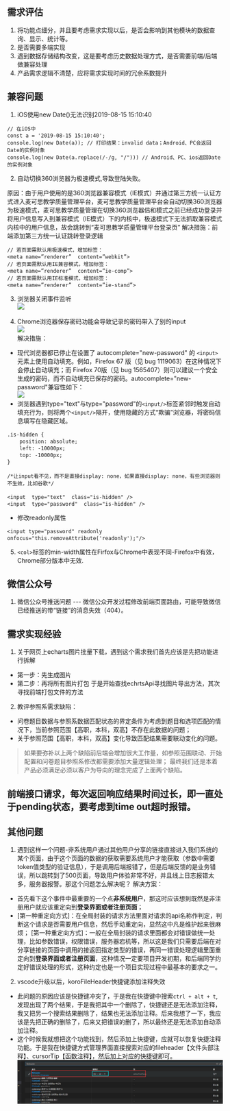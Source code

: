## 需求评估
1. 将功能点细分，并且要考虑需求实现以后，是否会影响到其他模块的数据查询、显示、统计等。
2. 是否需要多端实现
3. 遇到数据存储结构改变，这是要考虑历史数据处理方式，是否需要前端/后端做兼容处理
3. 产品需求逻辑不清楚，应将需求实现时间的冗余系数提升

## 兼容问题
1. iOS使用new Date()无法识别2019-08-15 15:10:40
```
// 在iOS中
const a = '2019-08-15 15:10:40';
console.log(new Date(a)); // 打印结果：invalid data；Android、PC会返回Date的实例对象
console.log(new Date(a.replace(/-/g, "/"))) // Android、PC、ios返回Date的实例对象

```

2. 自动切换360浏览器为极速模式,导致登陆失败。

原因：由于用户使用的是360浏览器兼容模式（IE模式）并通过第三方统一认证方式进入麦可思教学质量管理平台，麦可思教学质量管理平台会自动切换360浏览器为极速模式，麦可思教学质量管理在切换360浏览器倍和模式之前已经成功登录并将用户信息写入到兼容模式（IE模式）下的内核中，极速模式下无法抓取兼容模式内核中的用户信息，故会跳转到“麦可思教学质量管理平台登录页”
解决措施：前端添加第三方统一认证跳转登录逻辑
```
// 若页面需默认用极速模式，增加标签：
<meta name=”renderer”  content=”webkit”>
// 若页面需默认用IE兼容模式，增加标签：
<meta name=”renderer”  content=”ie-comp”>
// 若页面需默认用IE标准模式，增加标签：
<meta name=”renderer”  content=”ie-stand”>
```

3. 浏览器关闭事件监听<br/>
![](./images/other/001.jpg)<br/>


4. Chrome浏览器保存密码功能会导致记录的密码带入了别的input<br/>
![](./images/other/002.png)<br/>
解决措施：
* 现代浏览器都已停止在设置了 autocomplete="new-password" 的 `<input>` 元素上使用自动填充。例如，Firefox 67 版（见 bug 1119063）在这种情况下会停止自动填充；而 Firefox 70版（见 bug 1565407）则可以建议一个安全生成的密码，而不自动填充已保存的密码。autocomplete="new-password"兼容性如下：<br/>
![](./images/other/003.png)<br/>
* 浏览器遇到type="text"与type="password"的`<input/>`标签紧邻时触发自动填充行为，则将两个`<input/>`隔开，使用隐藏的方式“欺骗”浏览器，将密码信息填写在隐藏区域。
```
.is-hidden {
    position: absolute;
    left: -10000px;
    top: -10000px;
}

/*让input看不见，而不是直接display: none，如果直接display: none，有些浏览器则不生效，比如谷歌*/
 
<input  type="text"  class="is-hidden" />
<input  type="password"  class="is-hidden" />
```
* 修改readonly属性
```
<input type="password" readonly onfocus="this.removeAttribute('readonly');"/>
```
5. `<col>`标签的min-width属性在Firfox与Chrome中表现不同-Firefox中有效，Chrome部分版本中无效.


## 微信公众号
1. 微信公众号推送问题 --- 微信公众开发过程修改前端页面路由，可能导致微信已经推送的带“链接”的消息失效（404）。



## 需求实现经验
1. 关于网页上echarts图片批量下载，遇到这个需求我们首先应该是先把功能进行拆解
* 第一步：先生成图片
* 第二步：再将所有图片打包
于是开始查找echrtsApi寻找图片导出方法，其次寻找前端打包文件的方法

2. 教评参照系需求缺陷：
* 问卷题目数据与参照系数据匹配状态的界定条件为考虑到题目和选项匹配的情况下，当前参照范围【高职，本科，双高】不存在此数据的问题；
* 关于参照范围【高职，本科，双高】变化导致匹配结果需要联动变化的问题。
> 如果要弥补以上两个缺陷前后端会增加很大工作量，如参照范围联动、开始配置和问卷题目参照系修改都需要添加大量逻辑处理；
最终我们还是本着产品必须满足必须以客户为导向的理念完成了上面两个缺陷。

## 前端接口请求，每次返回响应结果时间过长，即一直处于pending状态，要考虑到time out超时报错。

## 其他问题
1. 遇到这样一个问题-非系统用户通过其他用户分享的链接直接进入我们系统的某个页面，由于这个页面的数据的获取需要系统用户才能获取（参数中需要token值类型的验证信息），于是调用后端报错了，但是后端反馈的是业务错误，所以跳转到了500页面，导致用户体验非常不好，并且线上日志报错太多，服务器报警。那这个问题怎么解决呢？
解决方案：
* 首先看下这个事件中最重要的一个点**非系统用户**，那这时应该想到既然是非注册用户就应该重定向到**登录界面或者注册页面**；
* [第一种重定向方式]：在全局封装的请求方法里面对请求的api名称作判定，判断这个请求是否需要用户信息，然后手动重定向，显然这中凡是维护起来很麻烦；
[第一种重定向方式]：一般在全局封装的请求里面都会对错误做统一处理，比如参数错误，权限错误，服务器宕机等，所以这是我们只需要后端在对分享链接的页面中调用的接返回指定类型的错误，再同一错误处理逻辑里面重定向到**登录界面或者注册页面**，这种情况一定要项目开发初期，和后端同学约定好错误处理的形式，这种约定也是一个项目实现过程中最基本的要求之一。

2. vscode升级以后，koroFileHeader快捷键添加注释失效
* 此问题的原因应该是快捷键冲突了，于是我在快捷键中搜索`ctrl + alt + t`,发现出现了两个结果，于是我把其中一个删除了，快捷键还是无法添加注释，我又把另一个搜索结果删除了，结果也无法添加注释。后来我想了一下，我应该是先把正确的删除了，后来又把错误的删了，所以最终还是无法添加自动添加注释。
* 这个时候我就想把这个功能找到，然后添加上快捷键，应就可以恢复快捷注释功能。于是我在快捷键方式管理界面直接搜索对应的fileheader【文件头部注释】、cursorTip【函数注释】，然后加上对应的快捷键即可。<br/>
![](./images/other/005.png)<br/>






